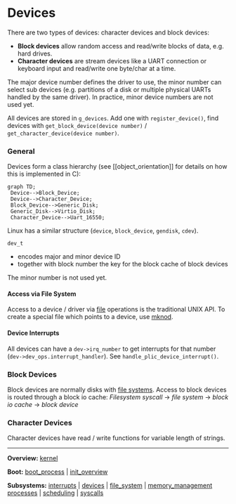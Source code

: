 # Devices

There are two types of devices: character devices and block devices: 
- **Block devices** allow random access and read/write blocks of data, e.g. hard drives. 
- **Character devices** are stream devices like a UART connection or keyboard input and read/write one byte/char at a time.

The major device number defines the driver to use, the minor number can select sub devices (e.g. partitions of a disk or multiple physical UARTs handled by the same driver). In practice, minor device numbers are not used yet.

All devices are stored in `g_devices`. Add one with `register_device()`, find devices with `get_block_device(device number)` / `get_character_device(device number)`.


### General

Devices form a class hierarchy (see [[object_orientation]] for details on how this is implemented in C):

```mermaid
graph TD;  
 Device-->Block_Device;  
 Device-->Character_Device;  
 Block_Device-->Generic_Disk;
 Generic_Disk-->Virtio_Disk;  
 Character_Device-->Uart_16550;
```

Linux has a similar structure (`device`, `block_device`, `gendisk`, `cdev`).

`dev_t`
- encodes major and minor device ID
- together with block number the key for the block cache of block devices

The minor number is not used yet.


#### Access via File System

Access to a device / driver via [file](../file_system/file.md) operations is the traditional UNIX API. To create a special file which points to a device, use [mknod](../syscalls/mknod.md).


#### Device Interrupts

All devices can have a `dev->irq_number` to get interrupts for that number (`dev->dev_ops.interrupt_handler`). See `handle_plic_device_interrupt()`.


### Block Devices

Block devices are normally disks with [file systems](../file_system/file_system.md). Access to block devices is routed through a block io cache: 
_Filesystem syscall_ -> _file system_ -> _block io cache_ -> _block device_


### Character Devices

Character devices have read / write functions for variable length of strings. 


---
**Overview:** [kernel](../kernel.md)

**Boot:** [boot_process](../overview/boot_process.md) | [init_overview](../overview/init_overview.md)

**Subsystems:** [interrupts](../interrupts/interrupts.md) | [devices](devices.md) | [file_system](../file_system/file_system.md) | [memory_management](../mm/memory_management.md)
[processes](../processes/processes.md) | [scheduling](../processes/scheduling.md) | [syscalls](../syscalls/syscalls.md)
